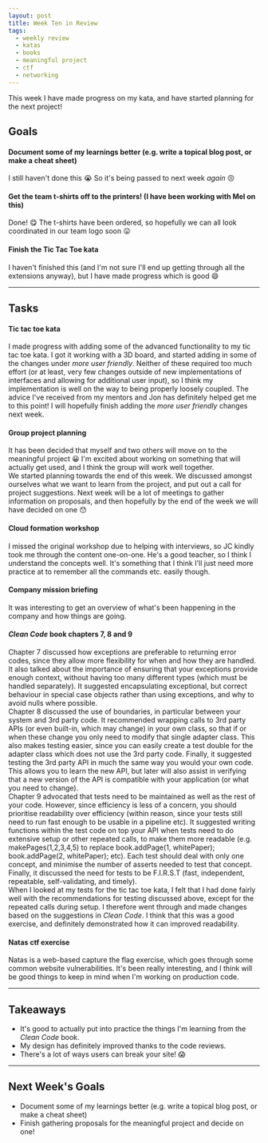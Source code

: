 ```yaml
---
layout: post
title: Week Ten in Review
tags:
  - weekly review
  - katas
  - books
  - meaningful project
  - ctf
  - networking
---
```


This week I have made progress on my kata, and have started planning for the next project!

## Goals

#### Document some of my learnings better (e.g. write a topical blog post, or make a cheat sheet)

I still haven't done this :sob: So it's being passed to next week *again* :persevere:

#### Get the team t-shirts off to the printers! (I have been working with Mel on this)

Done! :yum: The t-shirts have been ordered, so hopefully we can all look coordinated in our team logo soon :stuck_out_tongue:

#### Finish the Tic Tac Toe kata

I haven't finished this (and I'm not sure I'll end up getting through all the extensions anyway), but I have made progress which is good :smile:

---

## Tasks

#### Tic tac toe kata

I made progress with adding some of the advanced functionality to my tic tac toe kata. I got it working with a 3D board, and started adding in some of the changes under _more user friendly_. Neither of these required too much effort (or at least, very few changes outside of new implementations of interfaces and allowing for additional user input), so I think my implementation is well on the way to being properly loosely coupled. The advice I've received from my mentors and Jon has definitely helped get me to this point! I will hopefully finish adding the _more user friendly_ changes next week.

#### Group project planning

It has been decided that myself and two others will move on to the meaningful project :grinning: I'm excited about working on something that will actually get used, and I think the group will work well together.  
We started planning towards the end of this week. We discussed amongst ourselves what we want to learn from the project, and put out a call for project suggestions. Next week will be a lot of meetings to gather information on proposals, and then hopefully by the end of the week we will have decided on one :hushed:

#### Cloud formation workshop

I missed the original workshop due to helping with interviews, so JC kindly took me through the content one-on-one. He's a good teacher, so I think I understand the concepts well. It's something that I think I'll just need more practice at to remember all the commands etc. easily though.

#### Company mission briefing

It was interesting to get an overview of what's been happening in the company and how things are going.

#### _Clean Code_ book chapters 7, 8 and 9

Chapter 7 discussed how exceptions are preferable to returning error codes, since they allow more flexibility for when and how they are handled. It also talked about the importance of ensuring that your exceptions provide enough context, without having too many different types (which must be handled separately). It suggested encapsulating exceptional, but correct behaviour in special case objects rather than using exceptions, and why to avoid nulls where possible.  
Chapter 8 discussed the use of boundaries, in particular between your system and 3rd party code. It recommended wrapping calls to 3rd party APIs (or even built-in, which may change) in your own class, so that if or when these change you only need to modify that single adapter class. This also makes testing easier, since you can easily create a test double for the adapter class which does not use the 3rd party code. Finally, it suggested testing the 3rd party API in much the same way you would your own code. This allows you to learn the new API, but later will also assist in verifying that a new version of the API is compatible with your application (or what you need to change).  
Chapter 9 advocated that tests need to be maintained as well as the rest of your code. However, since efficiency is less of a concern, you should prioritise readability over efficiency (within reason, since your tests still need to run fast enough to be usable in a pipeline etc). It suggested writing functions within the test code on top your API when tests need to do extensive setup or other repeated calls, to make them more readable (e.g. makePages(1,2,3,4,5) to replace book.addPage(1, whitePaper); book.addPage(2, whitePaper); etc). Each test should deal with only one concept, and minimise the number of asserts needed to test that concept. Finally, it discussed the need for tests to be F.I.R.S.T (fast, independent, repeatable, self-validating, and timely).  
When I looked at my tests for the tic tac toe kata, I felt that I had done fairly well with the recommendations for testing discussed above, except for the repeated calls during setup. I therefore went through and made changes based on the suggestions in _Clean Code_. I think that this was a good exercise, and definitely demonstrated how it can improved readability. 

#### Natas ctf exercise

Natas is a web-based capture the flag exercise, which goes through some common website vulnerabilities. It's been really interesting, and I think will be good things to keep in mind when I'm working on production code.

---

## Takeaways

* It's good to actually put into practice the things I'm learning from the _Clean Code_ book.  
* My design has definitely improved thanks to the code reviews.  
* There's a lot of ways users can break your site! :scream:

---

## Next Week's Goals

* Document some of my learnings better (e.g. write a topical blog post, or make a cheat sheet)
* Finish gathering proposals for the meaningful project and decide on one!
